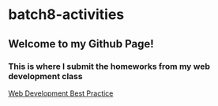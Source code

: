 # batch8-activities

## Welcome to my Github Page!

### This is where I submit the homeworks from my web development class

[Web Development Best Practice](/homework1.html)



